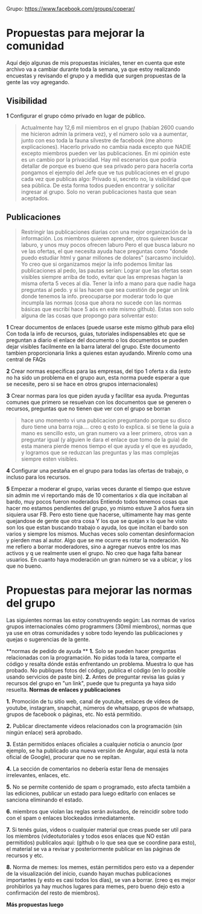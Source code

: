 Grupo: https://www.facebook.com/groups/coperar/
# Propuestas para mejorar la comunidad

Aquí dejo algunas de mis propuestas iniciales, tener en cuenta que este archivo va a cambiar durante toda la semana, ya que estoy realizando encuestas y revisando el grupo y a medida que surgen propuestas de la gente las voy agregando.

**Visibilidad**
----------
**1** Configurar el grupo cómo privado en lugar de público. 

>Actualmente hay 12,6 mil miembros en el grupo (habían 2600 cuando me hicieron admin la primera vez), y el número solo va a aumentar, junto con eso toda la fauna silvestre de facebook (me ahorro explicaciones).
>Hacerlo privado no cambia nada excepto que NADIE excepto miembros pueden ver las publicaciones. En mi opinión este es un cambio por la privacidad. Hay mil escenarios que podria detallar de porque es bueno que sea privado pero para hacerla corta pongamos el ejemplo del Jefe que ve tus publicaciones en el grupo cada vez que publicas algo:
>Privado si, secreto no, la visibilidad que sea pública. De esta forma todos pueden encontrar y solicitar ingresar al grupo. Solo no veran publicaciones hasta que sean aceptados.

**Publicaciones**
----------
>Restringir las publicaciones diarias con una mejor organización de la información. Los miembros quieren aprender, otros quieren buscar laburo, y unos muy pocos ofrecen laburo
>Pero el que busca laburo no ve las ofertas, el que necesita ayuda hace preguntas como "donde puedo estudiar html y ganar millones de dolares" (sarcasmo incluido).
>Yo creo que si organizamos mejor la info podemos limitar las publicaciones al pedo, las pautas serían:
>Lograr que las ofertas sean visibles siempre arriba de todo, evitar que las empresas hagan la misma oferta 5 veces al día. Tener la info a mano para que nadie haga preguntas al pedo.
>y si las hacen que sea cuestión de pegar un link donde tenemos la info.
>preocuparse por moderar todo lo que incumpla las normas (cosa que ahora no sucede con las normas básicas que escribí hace 5 aós en este mismo github).
>Estas son solo alguna de las cosas que propongo para solventar esto:

**1** Crear documentos de enlaces (puede usarse este mismo github para ello) Con toda la info de recursos, guias, tutoriales indispensables etc que se preguntan a diario
el enlace del documento o los documentos se pueden dejar visibles facilmente en la barra lateral del grupo. Este documento tambien proporcionaria links a quienes estan ayudando. Mirenlo como una central de FAQs

**2** Crear normas específicas para las empresas, del tipo 1 oferta x dia (esto no ha sido un problema en el grupo aun, esta norma puede esperar a que se necesite, pero si se hace en otros grupos internacionales)

**3** Crear normas para los que piden ayuda y facilitar esa ayuda. Preguntas comunes que primero se resuelvan con los documentos que se generen o recursos, preguntas que no tienen que ver con el grupo se borran
>hace uno momento vi una publicacion preguntando porque su disco duro tiene una barra roja.... creo q esto lo explica.
si se tiene la guia a mano es sencillo esto, un gran numero va a leer primero, otros van a preguntar igual (y alguien le dara el enlace que tomo de la guia)
de esta manera pierde menos tiempo el que ayuda y el que es ayudado, y logramos que se reduzcan las preguntas y las mas complejas siempre esten visibles.

**4** Configurar una pestaña en el grupo para todas las ofertas de trabajo, o incluso para los recursos.

**5** Empezar a moderar el grupo, varias veces durante el tiempo que estuve sin admin me vi reportando más de 10 comentarios x día que incitaban al bardo, muy pocos fueron moderados
Entiendo todos tenemos cosas que hacer mo estamos pendientes del grupo, yo mismo estuve 3 años fuera sin siquiera usar FB. Pero esto tiene que hacerse, ultimamente hay mas gente quejandose de gente que otra cosa
Y los que se quejan x lo que he visto son los que estan buscando trabajo o ayuda, los que incitan el bardo son varios y siempre los mismos. Muchas veces solo comentan desinformacion y pierden mas al autor.
Algo que se me ocurre es rotar la moderación. No me refiero a borrar moderadores, sino a agregar nuevos entre los mas activos y q ue realmente usen el grupo.
No creo que haga falta banear usuarios. En cuanto haya moderación un gran número se va a ubicar, y los que no bueno.

# Propuestas para mejorar las normas del grupo
Las siguientes normas las estoy construyendo según: Las normas de varios grupos internacionales cómo programmers (30mil miembros), normas que ya use en otras comunidades y sobre todo leyendo las publicaciones y quejas o sugerencias de la gente. 

**normas de pedido de ayuda **
**1.** Solo se pueden hacer preguntas relacionadas con la programación. No pidas toda la tarea, comparte el código y resalta dónde estás enfrentando un problema. Muestra lo que has probado. No publiques fotos del código, publica el código (en lo posible usando servicios de paste bin).
**2.** Antes de preguntar revisa las guías y recursos del grupo en "un link", puede que tu pregunta ya haya sido resuelta.
**Normas de enlaces y publicaciones**

**1.** Promoción de tu sitio web, canal de youtube, enlaces de vídeos de youtube, instagram, snapchat, números de whatsapp, grupos de whatsapp, grupos de facebook o páginas, etc. No está permitido.

**2.** Publicar directamente vídeos relacionados con la programación (sin ningún enlace) será aprobado.

**3.** Están permitidos enlaces oficiales a cualquier noticia o anuncio (por ejemplo, se ha publicado una nueva versión de Angular, aquí está la nota oficial de Google), procurar que no se repitan.

**4.** La sección de comentarios no debería estar llena de mensajes irrelevantes, enlaces, etc.

**5.** No se permite contenido de spam o programado, esto afecta también a las ediciones, publicar un estado para luego editarlo con enlaces se sanciona eliminando el estado.

**6.** miembros que violan las reglas serán avisados, de reincidir sobre todo con el spam o enlaces blockeados inmediatamente.

**7.** Si tenés guias, videos o cualquier material que creas puede ser util para los miembros (videotutoriales y todos esos enlaces que NO están permitidos) publicalos aqui: (github o lo que sea que se coordine para esto), el material se va a revisar y posteriormente publicar en las páginas de recursos y etc.

**8.** Norma de memes: los memes, están permitidos pero esto va a depender de la visualización del inicio, cuando hayan muchas publicaciones importantes (y esto es casi todos los días), se van a borrar. (creo q es mejor prohibirlos ya hay muchos lugares para memes, pero bueno dejo esto a confirmación del resto de miembros).


**Más propuestas luego**
